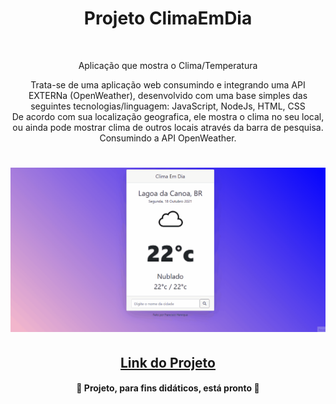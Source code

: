 <h1 align="center">Projeto ClimaEmDia</h1><br/>
  <p align="center">Aplicação que mostra o Clima/Temperatura</p>
<p align="center">Trata-se de uma aplicação web consumindo e integrando uma API EXTERNa (OpenWeather), desenvolvido com uma base simples das seguintes tecnologias/linguagem: JavaScript, NodeJs, HTML, CSS<br/> De acordo com sua localização geografica, ele mostra o clima no seu local, ou ainda pode mostrar clima de outros locais através da barra de pesquisa. <br />
Consumindo a API OpenWeather.<br/>
</p>
<h1 align="center">
  <img alt="Readme" title="Readme" src="./icons/weather.gif" />
</h1>
<h2 align='center'> <a href="https://festive-mcnulty-3ebfc0.netlify.app/" target='_blank'>Link do Projeto</a></h2>

<h4 align="center"> 
	🚧  Projeto, para fins didáticos, está pronto 🚧
</h4>
  
